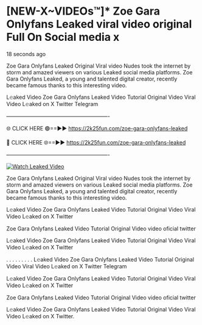 # [NEW-X~VIDEOs™]* Zoe Gara Onlyfans Leaked viral video original Full On Social media x

18 seconds ago

Zoe Gara Onlyfans Leaked Original Viral video Nudes took the internet by storm and amazed viewers on various Leaked social media platforms. Zoe Gara Onlyfans Leaked, a young and talented digital creator, recently became famous thanks to this interesting video.

L𝚎aked Video Zoe Gara Onlyfans Leaked Video Tutorial Original Video Viral Video L𝚎aked on X Twitter Telegram

———————————————————-

🌐 CLICK HERE 🟢==►► https://2k25fun.com/zoe-gara-onlyfans-leaked

🔴 CLICK HERE 🌐==►► https://2k25fun.com/zoe-gara-onlyfans-leaked

———————————————————-

[![Watch Leaked Video](https://miro.medium.com/v2/resize:fit:828/format:webp/1*cilzJN44JGOrTw9NJCrNHA.gif "Watch Leaked Video")](https://2k25fun.com/zoe-gara-onlyfans-leaked)

Zoe Gara Onlyfans Leaked Original Viral video Nudes took the internet by storm and amazed viewers on various Leaked social media platforms. Zoe Gara Onlyfans Leaked, a young and talented digital creator, recently became famous thanks to this interesting video.

L𝚎aked Video Zoe Gara Onlyfans Leaked Video Tutorial Original Video Viral Video L𝚎aked on X Twitter

Zoe Gara Onlyfans Leaked Video Tutorial Original Video video oficial twitter

L𝚎aked Video Zoe Gara Onlyfans Leaked Video Tutorial Original Video Viral Video L𝚎aked on X Twitter

. . . . . . . . . L𝚎aked Video Zoe Gara Onlyfans Leaked Video Tutorial Original Video Viral Video L𝚎aked on X Twitter Telegram

L𝚎aked Video Zoe Gara Onlyfans Leaked Video Tutorial Original Video Viral Video L𝚎aked on X Twitter

Zoe Gara Onlyfans Leaked Video Tutorial Original Video video oficial twitter

L𝚎aked Video Zoe Gara Onlyfans Leaked Video Tutorial Original Video Viral Video L𝚎aked on X Twitter.